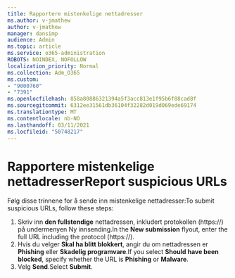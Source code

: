 ```yaml
---
title: Rapportere mistenkelige nettadresser
ms.author: v-jmathew
author: v-jmathew
manager: dansimp
audience: Admin
ms.topic: article
ms.service: o365-administration
ROBOTS: NOINDEX, NOFOLLOW
localization_priority: Normal
ms.collection: Adm_O365
ms.custom:
- "9000760"
- "7391"
ms.openlocfilehash: 858a80886321394a5f3acc813e1f95b6f88cad8f
ms.sourcegitcommit: 6312ee31561db36104f32282d019d069ede69174
ms.translationtype: MT
ms.contentlocale: nb-NO
ms.lasthandoff: 03/11/2021
ms.locfileid: "50748217"
---
```

# <a name="report-suspicious-urls"></a><span data-ttu-id="5c522-102">Rapportere mistenkelige nettadresser</span><span class="sxs-lookup"><span data-stu-id="5c522-102">Report suspicious URLs</span></span>

<span data-ttu-id="5c522-103">Følg disse trinnene for å sende inn mistenkelige nettadresser:</span><span class="sxs-lookup"><span data-stu-id="5c522-103">To submit suspicious URLs, follow these steps:</span></span>

1. <span data-ttu-id="5c522-104">Skriv inn **den fullstendige** nettadressen, inkludert protokollen (https://) på undermenyen Ny innsending.</span><span class="sxs-lookup"><span data-stu-id="5c522-104">In the **New submission** flyout, enter the full URL including the protocol (https://).</span></span>
2. <span data-ttu-id="5c522-105">Hvis du velger **Skal ha blitt blokkert**, angir du om nettadressen er **Phishing** eller **Skadelig programvare**.</span><span class="sxs-lookup"><span data-stu-id="5c522-105">If you select **Should have been blocked**, specify whether the URL is **Phishing** or **Malware**.</span></span>
3. <span data-ttu-id="5c522-106">Velg **Send**.</span><span class="sxs-lookup"><span data-stu-id="5c522-106">Select **Submit**.</span></span>
